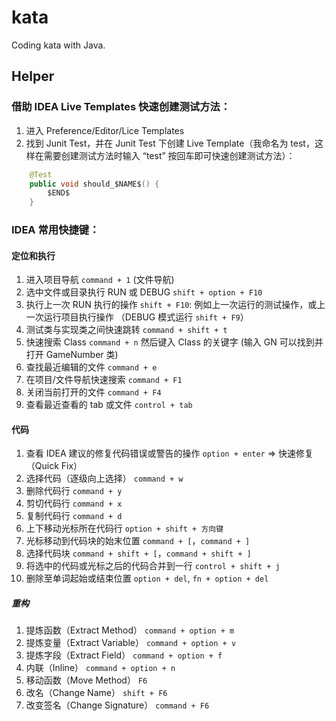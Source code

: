 # kata
Coding kata with Java.


## Helper
### 借助 IDEA Live Templates 快速创建测试方法：
1. 进入 Preference/Editor/Lice Templates
2. 找到 Junit Test，并在 Junit Test 下创建 Live Template（我命名为 test，这样在需要创建测试方法时输入 “test” 按回车即可快速创建测试方法）：
```java
	@Test
	public void should_$NAME$() {
		$END$
	}
```

### IDEA 常用快捷键：
#### 定位和执行
1. 进入项目导航 `command + 1` (文件导航)
2. 选中文件或目录执行 RUN 或 DEBUG `shift + option + F10`
3. 执行上一次 RUN 执行的操作 `shift + F10`: 例如上一次运行的测试操作，或上一次运行项目执行操作 （DEBUG 模式运行 `shift + F9`） 
4. 测试类与实现类之间快速跳转 `command + shift + t`
5. 快速搜索 Class `command + n` 然后键入 Class 的关键字 (输入 GN 可以找到并打开 GameNumber 类)
6. 查找最近编辑的文件 `command + e`
7. 在项目/文件导航快速搜索 `command + F1`
8. 关闭当前打开的文件 `command + F4`
9. 查看最近查看的 tab 或文件 `control + tab`

#### 代码
1. 查看 IDEA 建议的修复代码错误或警告的操作 `option + enter`  => 快速修复（Quick Fix）
2. 选择代码（逐级向上选择） `command + w`
3. 删除代码行 `command + y`
4. 剪切代码行 `command + x`
5. 复制代码行 `command + d`
6. 上下移动光标所在代码行 `option + shift + 方向键`
7. 光标移动到代码块的始末位置 `command + [`，`command + ]`
8. 选择代码块 `command + shift + [`，`command + shift + ]`
9. 将选中的代码或光标之后的代码合并到一行 `control + shift + j`
10. 删除至单词起始或结束位置 `option + del`, `fn + option + del`

##### 重构
1. 提炼函数（Extract Method） `command + option + m`
2. 提炼变量（Extract Variable） `command + option + v`
3. 提炼字段（Extract Field） `command + option + f`
4. 内联（Inline） `command + option + n`
5. 移动函数（Move Method） `F6`
6. 改名（Change Name） `shift + F6`
7. 改变签名（Change Signature） `command + F6`
